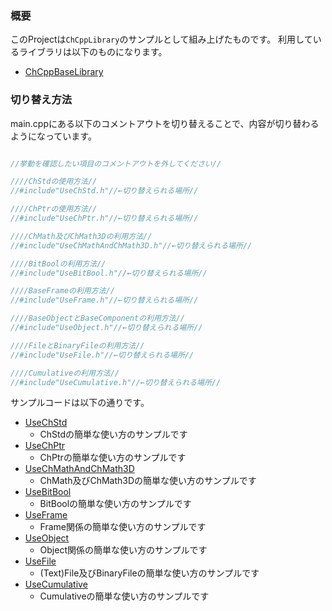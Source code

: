 ### 概要

このProjectは`ChCppLibrary`のサンプルとして組み上げたものです。
利用しているライブラリは以下のものになります。

- [ChCppBaseLibrary](https://github.com/Chronoss0518/ChCppBaseLibrary)

### 切り替え方法

main.cppにある以下のコメントアウトを切り替えることで、内容が切り替わるようになっています。

```C++

//挙動を確認したい項目のコメントアウトを外してください//

////ChStdの使用方法//
//#include"UseChStd.h"//←切り替えられる場所//

////ChPtrの使用方法//
//#include"UseChPtr.h"//←切り替えられる場所//

////ChMath及びChMath3Dの利用方法//
//#include"UseChMathAndChMath3D.h"//←切り替えられる場所//

////BitBoolの利用方法//
//#include"UseBitBool.h"//←切り替えられる場所//

////BaseFrameの利用方法//
//#include"UseFrame.h"//←切り替えられる場所//

////BaseObjectとBaseComponentの利用方法//
//#include"UseObject.h"//←切り替えられる場所//

////FileとBinaryFileの利用方法//
//#include"UseFile.h"//←切り替えられる場所//

////Cumulativeの利用方法//
//#include"UseCumulative.h"//←切り替えられる場所//

```

サンプルコードは以下の通りです。

- [UseChStd](https://github.com/Chronoss0518/ChCppBaseLibrary_QuickStarter/tree/master/src/UseChStd.h)
  - ChStdの簡単な使い方のサンプルです
- [UseChPtr](https://github.com/Chronoss0518/ChCppBaseLibrary_QuickStarter/tree/master/src/UseChPtr.h)
  - ChPtrの簡単な使い方のサンプルです
- [UseChMathAndChMath3D](https://github.com/Chronoss0518/ChCppBaseLibrary_QuickStarter/tree/master/src/UseChMathAndChMath3D.h)
  - ChMath及びChMath3Dの簡単な使い方のサンプルです
- [UseBitBool](https://github.com/Chronoss0518/ChCppBaseLibrary_QuickStarter/tree/master/src/UseBitBool.h)
  - BitBoolの簡単な使い方のサンプルです
- [UseFrame](https://github.com/Chronoss0518/ChCppBaseLibrary_QuickStarter/tree/master/src/UseFrame.h)
  - Frame関係の簡単な使い方のサンプルです
- [UseObject](https://github.com/Chronoss0518/ChCppBaseLibrary_QuickStarter/tree/master/src/UseObject.h)
  - Object関係の簡単な使い方のサンプルです
- [UseFile](https://github.com/Chronoss0518/ChCppBaseLibrary_QuickStarter/tree/master/src/UseFile.h)
  - (Text)File及びBinaryFileの簡単な使い方のサンプルです
- [UseCumulative](https://github.com/Chronoss0518/ChCppBaseLibrary_QuickStarter/tree/master/src/UseCumulative.h)
  - Cumulativeの簡単な使い方のサンプルです